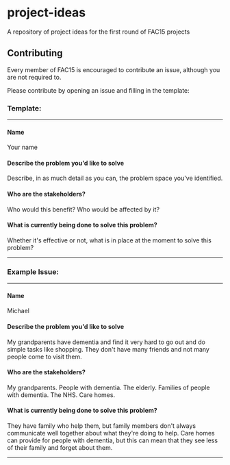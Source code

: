 # project-ideas
A repository of project ideas for the first round of FAC15 projects

## Contributing

Every member of FAC15 is encouraged to contribute an issue, although you are not required to.

Please contribute by opening an issue and filling in the template:

### Template:

<hr />

#### Name
Your name

#### Describe the problem you'd like to solve
Describe, in as much detail as you can, the problem space you've identified.

#### Who are the stakeholders?
Who would this benefit? Who would be affected by it?

#### What is currently being done to solve this problem?
Whether it's effective or not, what is in place at the moment to solve this problem?

<hr />

### Example Issue:

<hr />

#### Name
Michael

#### Describe the problem you'd like to solve
My grandparents have dementia and find it very hard to go out and do simple tasks like shopping. They don't have many friends and not many people come to visit them.

#### Who are the stakeholders?
My grandparents. People with dementia. The elderly. Families of people with dementia. The NHS. Care homes.

#### What is currently being done to solve this problem?
They have family who help them, but family members don't always communicate well together about what they're doing to help.
Care homes can provide for people with dementia, but this can mean that they see less of their family and forget about them.

<hr />
